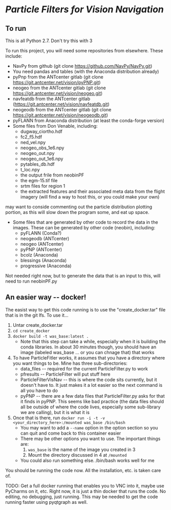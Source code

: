 # *_Particle Filters for Vision Navigation_*

## To run

This is all Python 2.7.  Don't try this with 3

To run this project, you will need some repositories from elsewhere.  These include:
* NavPy from github (git clone https://github.com/NavPy/NavPy.git)
* You need pandas and tables (with the Anaconda distribution already)
* pyPnp from the ANTcenter gitlab (git clone https://git.antcenter.net/vision/pyPNP.git)
* neogeo from the ANTcenter gitlab (git clone https://git.antcenter.net/vision/neogeo.git)
* navfeatdb from the ANTcenter gitlab (https://git.antcenter.net/vision/navfeatdb.git)
* neogeodb from the ANTcenter gitlab (git clone https://git.antcenter.net/vision/neogeodb.git)
* pyFLANN from Anaconda distribution (at least the conda-forge version)
* Some files from Don Venable, including:
    * dugway_ciortho.hdf
    * fc2_f5.hdf
    * ned_vel.npy
    * neogeo_obs_1e6.npy
    * neogeo_out.npy
    * neogeo_out_1e6.npy
    * pytables_db.hdf
    * t_loc.npy
    * the output frile from neobinPF
    * the egm-15.tif file
    * srtm files for region 1
    * the extracted features and their associated meta data from the flight imagery (will find a way to host this, or you could make your own)

may want to conside commenting out the particle distribution plotting portion, as this will slow down the program some, and eat up space.
    
* Some files that are generated by other code to record the data in the images.  These can be generated by other code (neobin), including:
    * pyFLANN (Conda?)
    * neogeodb (ANTcenter)
    * neogeo (ANTcenter)
    * pyPNP (ANTcenter)
    * bcolz (Anaconda)
    * blessings (Anaconda)
    * progressive (Anaconda)

Not needed right now, but to generate the data that is an input to this, will need to run neobinPF.py

## An easier way -- docker!
The easist way to get this code running is to use the "create_docker.tar" file that is in the git lfs.  To use it...
1. Untar create_docker.tar
2. `cd create_docker`
3. `docker build -t was_base:latest .` 
    * Note that this step can take a while, especially when it is building the conda libraries.  In about 30 minutes though, you should have an image (labeled was_base ... or you can chnage that) that works
4. To have ParticleFitler works, it assumes that you have a directory where you want things to be.  Mine has three sub-directories:
    * data_files  -- required for the current ParticleFilter.py to work
    * pfresults -- ParticleFilter will put stuff here
    * ParticleFilterVisNav -- this is where the code sits currently, but it doesn't have to.  It just makes it a lot easier so the next command is all you have to do
    * pyPNP -- there are a few data files that ParticleFilter.py asks for that it finds in pyPNP.  This seems like bad practice (the data files should all be outside of where the code lives, especially some sub-library we are calling), but it is what it is
5. Once that is there, run `docker run -i -t -v <your_directory_here>:/mounted was_base /bin/bash`
    * You may want to add a `--name` option in the option section so you can quit and come back to this container easier
    * There may be other options you want to use.  The important things are:
        1. `was_base` is the name of the image you created in 3
        2. Mount the directory discussed in 4 at `/mounted`
    * You could also run something else.  /bin/bash works well for me

You should be running the code now.  All the installation, etc. is taken care of.

TODO:  Get a full docker running that enables you to VNC into it, maybe use PyCharms on it, etc.  Right now, it is just a thin docker that runs the code.  No editing, no debugging, just running.  This may be needed to get the code running faster using pyqtgraph as well.


